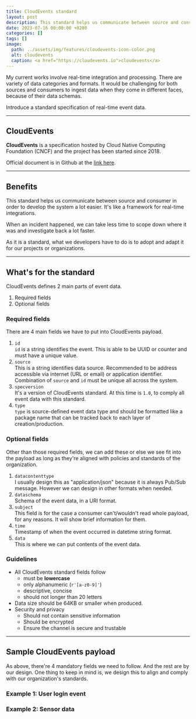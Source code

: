 ```yaml
---
title: CloudEvents standard
layout: post
description: This standard helps us communicate between source and consumer in order to develop the system a lot easier.
date: 2023-07-16 00:00:00 +0200
categories: []
tags: []
image:
  path: ../assets/img/features/cloudevents-icon-color.png
  alt: cloudevents 
  caption: <a href="https://cloudevents.io">cloudevents</a>
---
```


My current works involve real-time integration and processing. There are variety of data categories and formats. It would be challenging for both sources and consumers to ingest data when they come in different faces, because of their data schemas.

Introduce a standard specification of real-time event data.

---

## CloudEvents

**CloudEvents** is a specification hosted by Cloud Native Computing Foundation (CNCF) and the project has been started since 2018.

Official document is in Github at the [link here](https://github.com/cloudevents/spec).

---

## Benefits

This standard helps us communicate between source and consumer in order to develop the system a lot easier. It's like a framework for real-time integrations.

When an incident happened, we can take less time to scope down where it was and investigate back a lot faster.

As it is a standard, what we developers have to do is to adopt and adapt it for our projects or organizations.

---

## What's for the standard

CloudEvents defines 2 main parts of event data.

1. Required fields
1. Optional fields

### Required fields

There are 4 main fields we have to put into CloudEvents payload.

1. `id`  
  `id` is a string identifies the event. This is able to be UUID or counter and must have a unique value.
1. `source`  
  This is a string identifies data source. Recommended to be address accessible via internet (URL or email) or application identifier.  
  Combination of `source` and `id` must be unique all across the system.
1. `specversion`  
  It's a version of CloudEvents standard. At this time is `1.0`, to comply all event data with this standard.
1. `type`  
  `type` is source-defined event data type and should be formatted like a package name that can be tracked back to each layer of creation/production.

### Optional fields

Other than those required fields, we can add these or else we see fit into the payload as long as they're aligned with policies and standards of the organization.

1. `datacontenttype`  
  I usually design this as "application/json" because it is always Pub/Sub message. However we can design in other formats when needed.
1. `dataschema`  
  Schema of the event data, in a URI format.
1. `subject`  
This field is for the case a consumer can't/wouldn't read whole payload, for any reasons. It will show brief information for them.
1. `time`  
  Timestamp of when the event occurred in datetime string format.
1. `data`  
  This is where we can put contents of the event data.

### Guidelines

- All CloudEvents standard fields follow  
  - must be **lowercase**
  - only alphanumeric (`r'[a-z0-9]'`)
  - descriptive, concise
  - should not longer than 20 letters
- Data size should be 64KB or smaller when produced.
- Security and privacy
  - Should not contain sensitive information
  - Should be encrypted
  - Ensure the channel is secure and trustable

---

## Sample CloudEvents payload

As above, there're 4 mandatory fields we need to follow. And the rest are by our design. One thing to keep in mind is, we design this to align and comply with our organization's standards.

### Example 1: User login event

<script src="https://gist.github.com/bluebirz/b224ac719ef627aba58150d13085dcc9.js?file=sample-userlogin.json"></script>

### Example 2: Sensor data

<script src="https://gist.github.com/bluebirz/b224ac719ef627aba58150d13085dcc9.js?file=sample-tempsensor.json"></script>
